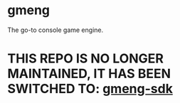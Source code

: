 # gmeng
The go-to console game engine.
# THIS REPO IS NO LONGER MAINTAINED, IT HAS BEEN SWITCHED TO: [gmeng-sdk](https://github.com/catriverr/gmeng-sdk)
